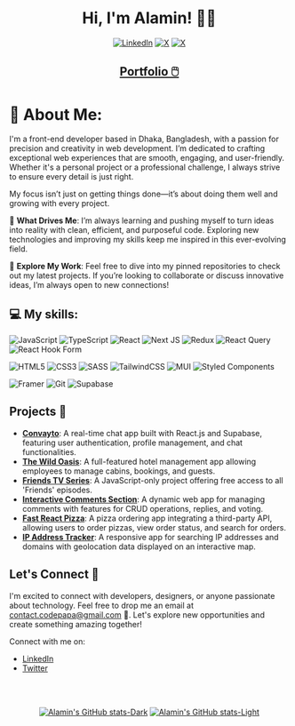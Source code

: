 <h1 align="center">Hi, I'm Alamin! 🙂👋</h1>

<div align="center">
  
[![LinkedIn](https://img.shields.io/badge/LinkedIn-%230077B5.svg?logo=linkedin&logoColor=white)](https://linkedin.com/in/CodePapa360) [![X](https://img.shields.io/badge/twitter-black.svg?logo=X&logoColor=white)](https://x.com/CodePapa360) [![X](https://img.shields.io/badge/Gmail-D14836?&logo=gmail&logoColor=white)](mailto:contact.codepapa@gmail.com)

</div>

<h2 align="center">
  <a href="https://alamin-dev.vercel.app" target="_blank">
   Portfolio 🖱️
  </a>
</h2>

# 💫 About Me:

I'm a front-end developer based in Dhaka, Bangladesh, with a passion for precision and creativity in web development. I’m dedicated to crafting exceptional web experiences that are smooth, engaging, and user-friendly. Whether it's a personal project or a professional challenge, I always strive to ensure every detail is just right.

My focus isn’t just on getting things done—it’s about doing them well and growing with every project.

🌱 **What Drives Me**: I’m always learning and pushing myself to turn ideas into reality with clean, efficient, and purposeful code. Exploring new technologies and improving my skills keep me inspired in this ever-evolving field.

🚀 **Explore My Work**: Feel free to dive into my pinned repositories to check out my latest projects. If you’re looking to collaborate or discuss innovative ideas, I’m always open to new connections!

## 💻 My skills:

![JavaScript](https://img.shields.io/badge/javascript-%23323330.svg?style=for-the-badge&logo=javascript&logoColor=%23F7DF1E)
![TypeScript](https://img.shields.io/badge/typescript-%23007ACC.svg?style=for-the-badge&logo=typescript&logoColor=white)
![React](https://img.shields.io/badge/react-%2320232a.svg?style=for-the-badge&logo=react&logoColor=%2361DAFB)
![Next JS](https://img.shields.io/badge/Next-black?style=for-the-badge&logo=next.js&logoColor=white)
![Redux](https://img.shields.io/badge/redux-%23593d88.svg?style=for-the-badge&logo=redux&logoColor=white)
![React Query](https://img.shields.io/badge/-React%20Query-FF4154?style=for-the-badge&logo=react%20query&logoColor=white)
![React Hook Form](https://img.shields.io/badge/React%20Hook%20Form-%23EC5990.svg?style=for-the-badge&logo=reacthookform&logoColor=white)

![HTML5](https://img.shields.io/badge/html5-%23E34F26.svg?style=for-the-badge&logo=html5&logoColor=white)
![CSS3](https://img.shields.io/badge/css3-%231572B6.svg?style=for-the-badge&logo=css3&logoColor=white)
![SASS](https://img.shields.io/badge/SASS-hotpink.svg?style=for-the-badge&logo=SASS&logoColor=white)
![TailwindCSS](https://img.shields.io/badge/tailwindcss-%2338B2AC.svg?style=for-the-badge&logo=tailwind-css&logoColor=white)
![MUI](https://img.shields.io/badge/MUI-%230081CB.svg?style=for-the-badge&logo=mui&logoColor=white)
![Styled Components](https://img.shields.io/badge/styled--components-DB7093?style=for-the-badge&logo=styled-components&logoColor=white)

![Framer](https://img.shields.io/badge/Framer-black?style=for-the-badge&logo=framer&logoColor=blue)
![Git](https://img.shields.io/badge/git-%23F05033.svg?style=for-the-badge&logo=git&logoColor=white)
![Supabase](https://img.shields.io/badge/Supabase-3ECF8E?style=for-the-badge&logo=supabase&logoColor=white)

## Projects 🚀

- **[Convayto](https://github.com/codepapa360/convayto)**: A real-time chat app built with React.js and Supabase, featuring user authentication, profile management, and chat functionalities.
- **[The Wild Oasis](https://github.com/codepapa360/the-wild-oasis)**: A full-featured hotel management app allowing employees to manage cabins, bookings, and guests.
- **[Friends TV Series](https://github.com/CodePapa360/Friends-TvSeries-Site)**: A JavaScript-only project offering free access to all 'Friends' episodes.
- **[Interactive Comments Section](https://github.com/codepapa360/interactive-comments-section)**: A dynamic web app for managing comments with features for CRUD operations, replies, and voting.
- **[Fast React Pizza](https://github.com/CodePapa360/Fast-React-Pizza-App)**: A pizza ordering app integrating a third-party API, allowing users to order pizzas, view order status, and search for orders.
- **[IP Address Tracker](https://github.com/codepapa360/ip-address-tracker)**: A responsive app for searching IP addresses and domains with geolocation data displayed on an interactive map.

## Let's Connect 🤝

I'm excited to connect with developers, designers, or anyone passionate about technology. Feel free to drop me an email at [contact.codepapa@gmail.com](mailto:contact.codepapa@gmail.com) 💌. Let's explore new opportunities and create something amazing together!

Connect with me on:

- [LinkedIn](https://www.linkedin.com/in/codepapa360)
- [Twitter](https://twitter.com/CodePapa360)

<br/>
<br/>

<div align="center">

[![Alamin's GitHub stats-Dark](https://github-readme-stats.vercel.app/api?username=CodePapa360&show_icons=true&theme=tokyonight&count_private=true#gh-dark-mode-only)](https://github.com/codepapa360/github-readme-stats#gh-dark-mode-only)
[![Alamin's GitHub stats-Light](https://github-readme-stats.vercel.app/api?username=CodePapa360&show_icons=true&theme=default&count_private=true#gh-light-mode-only)](https://github.com/codepapa360/github-readme-stats#gh-light-mode-only)

</div>
